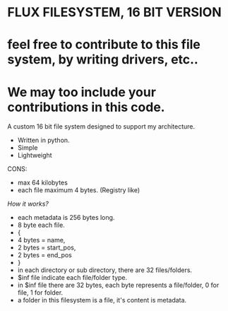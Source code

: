 # FLUX FILESYSTEM, 16 BIT VERSION
# feel free to contribute to this file system, by writing drivers, etc..
# We may too include your contributions in this code.

A custom 16 bit file system designed to support my architecture.
- Written in python.
- Simple
- Lightweight

CONS:
- max 64 kilobytes
- each file maximum 4 bytes. (Registry like)

*How it works?*
- each metadata is 256 bytes long.
- 8 byte each file.
-  {
-    4 bytes = name,
-    2 bytes = start_pos,
-    2 bytes = end_pos
-  }
- in each directory or sub directory, there are 32 files/folders.
- $inf file indicate each file/folder type.
- in $inf file there are 32 bytes, each byte represents a file/folder, 0 for file, 1 for folder.
- a folder in this filesystem is a file, it's content is metadata.


